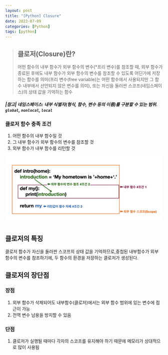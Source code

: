 ```yaml
---
layout: post
title: "[Python] Closure"
date: 2023-07-09
categories: [Python]
tags: [python]
---
```








> ## 클로저(Closure)란?
> 어떤 함수의 내부 함수가 외부 함수의 변수(*프리 변수)를 참조할 때, 외부 함수가 종료된 후에도 내부 함수가 외부 함수의 변수를 참조할 수 있도록 어딘가에 저장하는 함수를 의미(프리 변수(free variable)는 어떤 함수에서 사용되지만 그 함수 내부에서 선언되지 않은 변수를 의미), 또는 자신을 둘러싼 스코프(네임스페이스)의 상태 값을 기억하는 함수

  ##### |참고| 네임스페이스: 내부 식별자(형식, 함수, 변수 등의 이름)를 구분할 수 있는 범위. ````global````, ````nonlocal````, ````local````

### 클로저 함수 충족 조건
1. 어떤 함수의 내부 함수일 것
2. 그 내부 함수가 외부 함수의 변수를 참조할 것
3. 외부 함수가 내부 함수를 리턴할 것

<img src="../../assets/img/Python/python_closure1.png" alt="" width="600" >



## 클로저의 특징
  클로저 함수가 자신을 둘러싼 스코프의 상태 값을 기억하므로,중첩된 내부함수가 외부 함수의 변수를 참조하기에, 두 함수의 환경을 저장하는 클로저가 생성된다.

## 클로저의 장단점
  ### 장점
  1. 외부 함수가 삭제되어도 내부함수(클로저)에서는 외부 함수 범위에 있는 변수에 접근이 가능
  2. 전역 변수 남용을 방지할 수 있음

  ### 단점
  1. 클로저가 실행될 때마다 각자의 스코프를 유지해야 하기 때문에 메모리가 상대적으로 많이 사용됨
